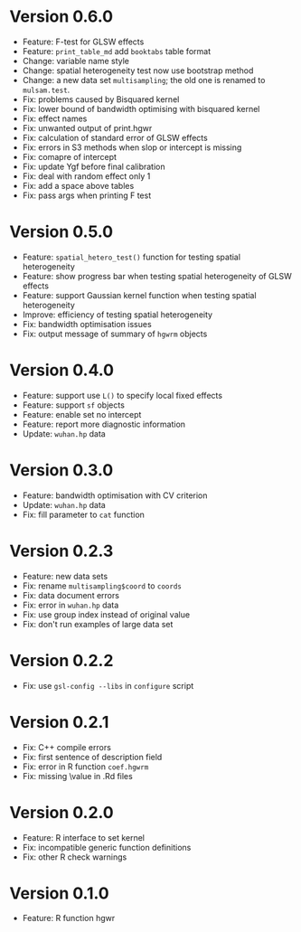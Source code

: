 # Version 0.6.0

- Feature: F-test for GLSW effects
- Feature: `print_table_md` add `booktabs` table format
- Change: variable name style
- Change: spatial heterogeneity test now use bootstrap method
- Change: a new data set `multisampling`; the old one is renamed to `mulsam.test`.
- Fix: problems caused by Bisquared kernel
- Fix: lower bound of bandwidth optimising with bisquared kernel
- Fix: effect names
- Fix: unwanted output of print.hgwr
- Fix: calculation of standard error of GLSW effects
- Fix: errors in S3 methods when slop or intercept is missing
- Fix: comapre of intercept
- Fix: update Ygf before final calibration
- Fix: deal with random effect only 1
- Fix: add a space above tables
- Fix: pass args when printing F test

# Version 0.5.0

- Feature: `spatial_hetero_test()` function for testing spatial heterogeneity
- Feature: show progress bar when testing spatial heterogeneity of GLSW effects
- Feature: support Gaussian kernel function when testing spatial heterogeneity
- Improve: efficiency of testing spatial heterogeneity
- Fix: bandwidth optimisation issues
- Fix: output message of summary of `hgwrm` objects

# Version 0.4.0

- Feature: support use `L()` to specify local fixed effects
- Feature: support `sf` objects
- Feature: enable set no intercept
- Feature: report more diagnostic information
- Update: `wuhan.hp` data

# Version 0.3.0

- Feature: bandwidth optimisation with CV criterion
- Update: `wuhan.hp` data
- Fix: fill parameter to `cat` function

# Version 0.2.3

- Feature: new data sets
- Fix: rename `multisampling$coord` to `coords`
- Fix: data document errors
- Fix: error in `wuhan.hp` data
- Fix: use group index instead of original value
- Fix: don't run examples of large data set

# Version 0.2.2

- Fix: use `gsl-config --libs` in `configure` script

# Version 0.2.1

- Fix: C++ compile errors
- Fix: first sentence of description field
- Fix: error in R function `coef.hgwrm`
- Fix: missing \value in .Rd files

# Version 0.2.0

- Feature: R interface to set kernel
- Fix: incompatible generic function definitions
- Fix: other R check warnings

# Version 0.1.0

- Feature: R function hgwr
